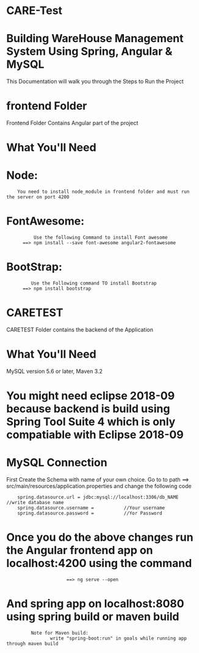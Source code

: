 # CARE-Test

# Building WareHouse Management System Using Spring, Angular & MySQL
This Documentation will walk you through the Steps to Run the Project

# frontend Folder
Frontend Folder Contains Angular part of the project
# What You'll Need
 # Node:  
        You need to install node_module in frontend folder and must run the server on port 4200
 # FontAwesome:
              Use the following Command to install Font awesome
          ==> npm install --save font-awesome angular2-fontawesome
 # BootStrap: 
             Use the Following command TO install Bootstrap
          ==> npm install bootstrap 
      
      
 # CARETEST
 CARETEST Folder contains the backend of the Application
 
 # What You'll Need
 MySQL version 5.6 or later, 
 Maven 3.2
 # You might need eclipse 2018-09 because backend is build using Spring Tool Suite 4 which is only compatiable with Eclipse 2018-09
 
 # MySQL Connection 
 First Create the Schema with name of your own choice.
 Go to to path 
          ==> src/main/resources/application.properties
  and change the following code
  
        spring.datasource.url = jdbc:mysql://localhost:3306/db_NAME      //write database name 
        spring.datasource.username =           //Your username
        spring.datasource.password = 	       //Yor Password
   
   # Once you do the above changes run the Angular frontend app on localhost:4200 using the command 
                          ==> ng serve --open
  # And spring app on localhost:8080 using spring build or maven build
             Note for Maven build: 
                    write "spring-boot:run" in goals while running app through maven build
 
